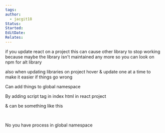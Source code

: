 ```yaml
---
tags: 
author:
  - jacgit18
Status: 
Started: 
EditDate: 
Relates:
---
```


if you update react on a project this can cause other library to stop working because maybe the library isn't maintained any more so you can look on npm for alt library 

also when updating libraries on project hover & update one at a time to make it easier if things go wrong   

Can add things to global namespace  

By adding script tag in index html in react project 

& can be something like this  

<script> process='test'</script> 

No you have process in global namespace
